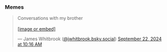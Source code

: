 <!-- Beau Is Afraid -->

### Memes

<blockquote class="bluesky-embed" data-bluesky-uri="at://did:plc:uxkgbxz3co2jbuq62ee77jl3/app.bsky.feed.post/3l4qygu5mln2c" data-bluesky-cid="bafyreigdi2h66eilcqxnweaxboxvtqhockod4ymow66uhwkaxtsi3yke2q"><p lang="en">Conversations with my brother<br><br><a href="https://bsky.app/profile/did:plc:uxkgbxz3co2jbuq62ee77jl3/post/3l4qygu5mln2c?ref_src=embed">[image or embed]</a></p>&mdash; James Whitbrook (<a href="https://bsky.app/profile/did:plc:uxkgbxz3co2jbuq62ee77jl3?ref_src=embed">@jwhitbrook.bsky.social</a>) <a href="https://bsky.app/profile/did:plc:uxkgbxz3co2jbuq62ee77jl3/post/3l4qygu5mln2c?ref_src=embed">September 22, 2024 at 10:16 AM</a></blockquote><script async src="https://embed.bsky.app/static/embed.js" charset="utf-8"></script>